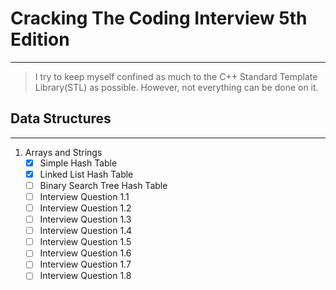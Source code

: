 # Cracking The Coding Interview 5th Edition
-----
> I try to keep myself confined as much to the C++ Standard Template Library(STL) as possible. However, not everything can be done on it.

## Data Structures
-----
1. Arrays and Strings
    - [x] Simple Hash Table
    - [x] Linked List Hash Table
    - [ ] Binary Search Tree Hash Table
    - [ ] Interview Question 1.1
    - [ ] Interview Question 1.2
    - [ ] Interview Question 1.3
    - [ ] Interview Question 1.4
    - [ ] Interview Question 1.5
    - [ ] Interview Question 1.6
    - [ ] Interview Question 1.7
    - [ ] Interview Question 1.8
